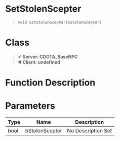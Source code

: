 # SetStolenScepter
> `void SetStolenScepter(bStolenScepter)`
# Class
> __✔ Server: CDOTA_BaseNPC__  
> __✖ Client: undefined__  
# Function Description

# Parameters
Type|Name|Description
--|--|--
bool|bStolenScepter|No Description Set
